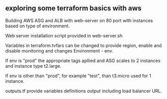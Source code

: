 ## exploring some terraform basics with aws
Building AWS ASG and ALB with web-server on 80 port with instances based on type of environment.

Web server installation script provided in web-server.sh 

Variables in terraform.tvfars can be changed to provide region, enable and disable monitoring and changes Environment - env. 

If env is "prod" the appropriate tags apllied and ASG scales to 2 instances and instance type t2.large. 

If env is other than "prod", for example "test", than t3.micro used for 1 instance. 
 
outputs.tf provide variables definitions output including load balancer URL.